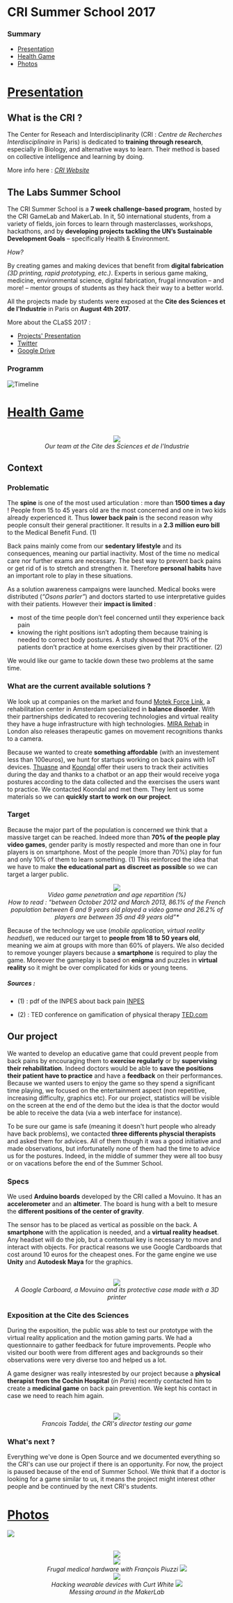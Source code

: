 # CRI Summer School 2017
### Summary
* [Presentation](#presentation)
* [Health Game](#health-game)
* [Photos](#photos)

# [Presentation](#summary)
## What is the CRI ?

The Center for Reseach and Interdisciplinarity (CRI : *Centre de Recherches Interdisciplinaire* in Paris) is dedicated to **training through research**, especially in Biology, and alternative ways to learn. Their method is based on  collective intelligence and learning by doing.

More info here : [*CRI Website*](https://cri-paris.org/)

## The Labs Summer School
The CRI Summer School is a **7 week challenge-based program**, hosted by the CRI GameLab and MakerLab.
In it, 50 international students, from a variety of fields, join forces to learn through masterclasses, workshops, hackathons, and by **developing projects tackling the UN’s Sustainable Development Goals** – specifically Health & Environment.

*How?*

By creating games and making devices that benefit from **digital fabrication** *(3D printing, rapid prototyping, etc.)*. Experts in serious game making, medicine, environmental science, digital fabrication, frugal innovation – and more! – mentor groups of students as they hack their way to a better world.

All the projects made by students  were exposed at the **Cite des Sciences et de l'Industrie** in Paris on **August 4th 2017**.

More about the CLaSS 2017 :
* [Projects' Presentation](http://projects.class2017.cri-paris.org/)
* [Twitter](https://twitter.com/SDGCLaSS)
* [Google Drive](https://drive.google.com/drive/folders/0B9utIJzYBJwXcVhMSkEzVTFrb2c)

### Programm
![Timeline](/img/timeline.png)

# [Health Game](#summary)


<p align="center"><br>
<img src="https://github.com/LineChan/CRI_SummerSchool/blob/master/img/team.png"><br>
<i>Our team at the Cite des Sciences et de l'Industrie</i>
</p>


## Context
### Problematic
The **spine** is one of the most used articulation : more than **1500 times a day** ! People from 15 to 45 years old are the most concerned and one in two kids already experienced it. Thus **lower back pain** is the second reason why people consult their general practitioner. It results in a **2.3 million euro bill** to the Medical Benefit Fund. (1)

Back pains mainly come from our **sedentary lifestyle** and its consequences, meaning our partial inactivity. Most of the time no medical care nor further exams are necessary. The best way to prevent back pains or get rid of is to stretch and strengthen it. Therefore **personal habits** have an important role to play in these situations.

As a solution awareness campaigns were launched. Medical books were distributed (*“Osons parler”*) and doctors started to use interpretative guides with their patients. However their **impact is limited** :
* most of the time people don’t feel concerned until they experience back pain
* knowing the right positions isn’t adopting them because training is needed to correct body postures. A study showed that 70% of the patients don’t practice at home exercises given by their practitioner. (2)

We would like our game to tackle down these two problems at the same time. 

### What are the current available solutions ?
We look up at companies on the market and found [Motek Force Link](https://www.motekforcelink.com/products/), a rehabilitation center in Amsterdam specialized in **balance disorder**. With their partnerships dedicated to recovering technologies and virtual reality they have a huge infrastructure with high technologies. [MIRA Rehab](https://www.motekforcelink.com/products/) in London also releases therapeutic games on movement recognitions thanks to a camera. 

Because we wanted to create **something affordable** (with an investement less than 100euros),  we hunt for startups working on back pains with IoT devices. [Thuasne](http://monmaldedos.fr/) and [Koondal](http://koondal.fr/) offer their users to track their activities during the day and thanks to a chatbot or an app their would receive yoga postures according to the data collected and the exercises the users want to practice. We contacted Koondal and met them. They lent us some materials so we can **quickly start to work on our project**.

### Target
Because the major part of the population is concerned we think that a massive target can be reached. Indeed more than **70% of the people play video games**, gender parity is mostly respected and more than one in four players is on smartphone. Most of the people (more than 70%) play for fun and only 10% of them to learn something. (1) This reinforced the idea that we have to make **the educational part as discreet as possible** so we can target a larger public.

<p align="center">
<img src="https://github.com/LineChan/CRI_SummerSchool/blob/master/img/videogamepenetration.png"><br>
<i>Video game penetration and age repartition (%)<br>
How to read : “between October 2012 and March 2013, 86.1% of the French population between 6 and 9 years old played a video game and 26.2% of players are between 35 and 49 years old”*</i><br>
</p>

Because of the technology we use (*mobile application, virtual reality headset*), we reduced our target to **people from 18 to 50 years old**, meaning we aim at groups with more than 60% of players. We also decided to remove younger players because a **smartphone** is required to play the game. Moreover the gameplay is based on **enigma** and puzzles in **virtual reality**  so it might be over complicated for kids or young teens.

##### Sources : 
- (1) : pdf of the INPES about back pain [INPES](http://inpes.santepubliquefrance.fr/70000/dp/05/dp050127.pdf])

- (2) : TED conference on gamification of physical therapy [TED.com](https://www.ted.com/talks/cosmin_mihaiu_physical_therapy_is_boring_play_a_game_instead#t-264985)

## Our project
We wanted to develop an educative game that could prevent people from back pains by encouraging them to **exercise regularly** or by **supervising their rehabilitation**. Indeed doctors would be able to **save the positions their patient have to practice** and have a **feedback** on their performances. Because we wanted users to enjoy the game so they spend a significant time playing, we focused on the entertainment aspect (non repetitive, increasing difficulty, graphics etc). For our project, statistics will be visible on the screen at the end of the demo but the idea is that the doctor would be able to receive the data (via a web interface for instance).

To be sure our game is safe (meaning it doesn't hurt people who already have back problems), we contacted **three differents physcial therapists** and asked them for advices. All of them though it was a good initiative and made observations, but infortunatelly none of them had the time to advice us for the postures. Indeed, in the middle of summer they were all too busy or on vacations before the end of the Summer School.

### Specs
We used **Arduino boards** developed by the CRI called a Movuino. It has an **accelerometer** and an **altimeter**. The board is hung with a belt to mesure the **different positions of the center of gravity**.

The  sensor has to  be placed as vertical as possible on the back. A **smartphone** with the application is needed, and a **virtual reality headset**. Any headset will do the job, but a contextual key is necessary to move and interact with objects. For practical reasons we use Google Cardboards that cost around 10 euros for the cheapest ones. For the game engine we use **Unity** and **Autodesk Maya** for the graphics.

<p align="center"><br>
<img src="https://github.com/LineChan/CRI_SummerSchool/blob/master/img/alternativecontrollers.png"><br>
<i> A Google Carboard, a Movuino and its protective case made with a 3D printer</i><br>
</p>

### Exposition at the Cite des Sciences
During the exposition, the public was able to test our prototype with the virtual reality application and the motion gaming parts. We had a questionnaire to gather feedback for future improvements. People who visited our booth were from different ages and backgrounds so their observations were very diverse too and helped us a lot.

A game designer was really intesrested by our  project because a **physical therapist from the Cochin Hospital** (*in Paris*) recently contacted him to create a **medicinal game** on back pain prevention. We kept his contact in case we need to reach him again.

<p align="center"><br>
<img src="https://github.com/LineChan/CRI_SummerSchool/blob/master/img/francoistaddei.png"><br>
<i>Francois Taddei, the CRI's director testing our game</i>
</p>

### What's next ?
Everything we've done is Open Source and we documented everything so the CRI's can use our project if there is an opportunity. For now, the project is paused because of the end of Summer School.
We think that if a doctor is looking for a game similar to us, it means the project might interest other people and be continued by the next CRI's students.

# [Photos](#photos)

![](/img/.png)
<p align="center"><br>
<img src="https://github.com/LineChan/CRI_SummerSchool/blob/master/img/francoispiuzzu.png"><br>
<img src="https://github.com/LineChan/CRI_SummerSchool/blob/master/img/frugalmedicaldevice.png"><br>
<i>Frugal medical hardware with François Piuzzi </i>
<img src="https://github.com/LineChan/CRI_SummerSchool/blob/master/img/francoispiuzzu.png"><br>
<img src="https://github.com/LineChan/CRI_SummerSchool/blob/master/img/curtwhite.png"><br>
<i> Hacking wearable devices with Curt White </i>
<img src="https://github.com/LineChan/CRI_SummerSchool/blob/master/img/fablab.png"><br>
<i> Messing around in the MakerLab </i>
</p>
